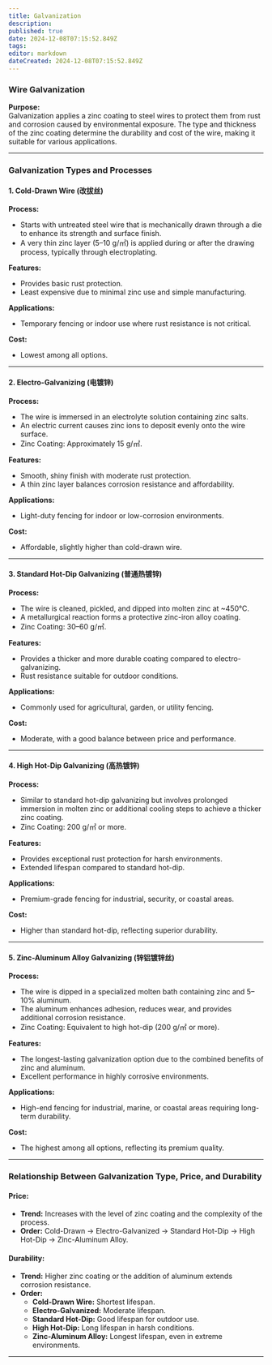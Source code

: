 ```yaml
---
title: Galvanization
description: 
published: true
date: 2024-12-08T07:15:52.849Z
tags: 
editor: markdown
dateCreated: 2024-12-08T07:15:52.849Z
---
```


### **Wire Galvanization**  

**Purpose:**  
Galvanization applies a zinc coating to steel wires to protect them from rust and corrosion caused by environmental exposure. The type and thickness of the zinc coating determine the durability and cost of the wire, making it suitable for various applications.  

---

### **Galvanization Types and Processes**  

#### **1. Cold-Drawn Wire (改拔丝)**  
**Process:**  
- Starts with untreated steel wire that is mechanically drawn through a die to enhance its strength and surface finish.  
- A very thin zinc layer (5–10 g/㎡) is applied during or after the drawing process, typically through electroplating.  

**Features:**  
- Provides basic rust protection.  
- Least expensive due to minimal zinc use and simple manufacturing.  

**Applications:**  
- Temporary fencing or indoor use where rust resistance is not critical.  

**Cost:**  
- Lowest among all options.  

---

#### **2. Electro-Galvanizing (电镀锌)**  
**Process:**  
- The wire is immersed in an electrolyte solution containing zinc salts.  
- An electric current causes zinc ions to deposit evenly onto the wire surface.  
- Zinc Coating: Approximately 15 g/㎡.  

**Features:**  
- Smooth, shiny finish with moderate rust protection.  
- A thin zinc layer balances corrosion resistance and affordability.  

**Applications:**  
- Light-duty fencing for indoor or low-corrosion environments.  

**Cost:**  
- Affordable, slightly higher than cold-drawn wire.  

---

#### **3. Standard Hot-Dip Galvanizing (普通热镀锌)**  
**Process:**  
- The wire is cleaned, pickled, and dipped into molten zinc at ~450°C.  
- A metallurgical reaction forms a protective zinc-iron alloy coating.  
- Zinc Coating: 30–60 g/㎡.  

**Features:**  
- Provides a thicker and more durable coating compared to electro-galvanizing.  
- Rust resistance suitable for outdoor conditions.  

**Applications:**  
- Commonly used for agricultural, garden, or utility fencing.  

**Cost:**  
- Moderate, with a good balance between price and performance.  

---

#### **4. High Hot-Dip Galvanizing (高热镀锌)**  
**Process:**  
- Similar to standard hot-dip galvanizing but involves prolonged immersion in molten zinc or additional cooling steps to achieve a thicker zinc coating.  
- Zinc Coating: 200 g/㎡ or more.  

**Features:**  
- Provides exceptional rust protection for harsh environments.  
- Extended lifespan compared to standard hot-dip.  

**Applications:**  
- Premium-grade fencing for industrial, security, or coastal areas.  

**Cost:**  
- Higher than standard hot-dip, reflecting superior durability.  

---

#### **5. Zinc-Aluminum Alloy Galvanizing (锌铝镀锌丝)**  
**Process:**  
- The wire is dipped in a specialized molten bath containing zinc and 5–10% aluminum.  
- The aluminum enhances adhesion, reduces wear, and provides additional corrosion resistance.  
- Zinc Coating: Equivalent to high hot-dip (200 g/㎡ or more).  

**Features:**  
- The longest-lasting galvanization option due to the combined benefits of zinc and aluminum.  
- Excellent performance in highly corrosive environments.  

**Applications:**  
- High-end fencing for industrial, marine, or coastal areas requiring long-term durability.  

**Cost:**  
- The highest among all options, reflecting its premium quality.  

---

### **Relationship Between Galvanization Type, Price, and Durability**  

#### **Price:**  
- **Trend:** Increases with the level of zinc coating and the complexity of the process.  
- **Order:** Cold-Drawn → Electro-Galvanized → Standard Hot-Dip → High Hot-Dip → Zinc-Aluminum Alloy.  

#### **Durability:**  
- **Trend:** Higher zinc coating or the addition of aluminum extends corrosion resistance.  
- **Order:**  
  - **Cold-Drawn Wire:** Shortest lifespan.  
  - **Electro-Galvanized:** Moderate lifespan.  
  - **Standard Hot-Dip:** Good lifespan for outdoor use.  
  - **High Hot-Dip:** Long lifespan in harsh conditions.  
  - **Zinc-Aluminum Alloy:** Longest lifespan, even in extreme environments.  

---
